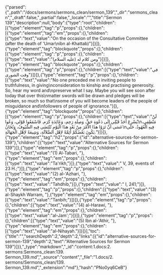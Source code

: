 {"parsed":{"_path":"/docs/sermons/sermons_clean/sermon_139","_dir":"sermons_clean","_draft":false,"_partial":false,"_locale":"","title":"Sermon 139","description":null,"body":{"type":"root","children":[{"type":"element","tag":"p","props":{},"children":[{"type":"element","tag":"em","props":{},"children":[{"type":"text","value":"On the occasion of the Consultative Committee (after the death of 'Umar\nibn al-Khattab)"}]}]},{"type":"element","tag":"blockquote","props":{},"children":[{"type":"element","tag":"p","props":{},"children":[{"type":"text","value":"ومن كلام له (عليه السلام)"}]}]},{"type":"element","tag":"blockquote","props":{},"children":[{"type":"element","tag":"p","props":{},"children":[{"type":"text","value":"في وقت الشورى"}]}]},{"type":"element","tag":"p","props":{},"children":[{"type":"text","value":"No one preceded me in inviting people to truthfulness, in giving\nconsideration to kinship and practising generosity. So, hear my word and\npreserve what I say. Maybe you will see soon after today that over this\nmatter swords will be drawn and pledges will be broken, so much so that\nsome of you will become leaders of the people of misguidance and\nfollowers of people of ignorance."}]},{"type":"element","tag":"blockquote","props":{},"children":[{"type":"element","tag":"p","props":{},"children":[{"type":"text","value":"لَنْ يُسْرِعَ أَحَدٌ قَبْلِي إِلَى دَعْوَةِ حَقٍّ، وَصِلَةِ رَحِم، وَعَائِدَةِ كَرَم. فَاسْمَعُوا قَوْلي، وَعُوا\nمَنْطِقِي، عَسَى أَنْ تَرَوْا هذَا الاْمْرَ مِنْ بَعْدِ هذَا الْيَوْمِ تُنْتَضَى فِيهِ السُّيُوفُ، وَتُخَانُ\nفِيهِ الْعُهُودُ، حَتَّى يَكُونَ بَعْضُكُمْ أَئِمَّةً لاِهْلِ الضَّلاَلَةِ، وَشِيعَةً لاِهْلِ الْجَهَالَةِ."}]}]},{"type":"element","tag":"h2","props":{"id":"alternative-sources-for-sermon-139"},"children":[{"type":"text","value":"Alternative Sources for Sermon 139"}]},{"type":"element","tag":"p","props":{},"children":[{"type":"text","value":"(1) Al-Tabari, "},{"type":"element","tag":"em","props":{},"children":[{"type":"text","value":"Ta'rikh,"}]},{"type":"text","value":" V, 39, events of 23 H.;"}]},{"type":"element","tag":"p","props":{},"children":[{"type":"text","value":"(2) al-'Azhari, "},{"type":"element","tag":"em","props":{},"children":[{"type":"text","value":"Tahdhib,"}]},{"type":"text","value":" I, 241;"}]},{"type":"element","tag":"p","props":{},"children":[{"type":"text","value":"(3) al-Shaykh Warram, "},{"type":"element","tag":"em","props":{},"children":[{"type":"text","value":"Tanbih;"}]}]},{"type":"element","tag":"p","props":{},"children":[{"type":"text","value":"(4) al-Harawi, "},{"type":"element","tag":"em","props":{},"children":[{"type":"text","value":"al-Jam';"}]}]},{"type":"element","tag":"p","props":{},"children":[{"type":"text","value":"(5) Ibn al-'Athir, "},{"type":"element","tag":"em","props":{},"children":[{"type":"text","value":"al-Nihayah."}]}]}],"toc":{"title":"","searchDepth":2,"depth":2,"links":[{"id":"alternative-sources-for-sermon-139","depth":2,"text":"Alternative Sources for Sermon 139"}]}},"_type":"markdown","_id":"content:1.docs:2. sermons:Sermons_clean:139. Sermon_139.md","_source":"content","_file":"1.docs/2. sermons/Sermons_clean/139. Sermon_139.md","_extension":"md"},"hash":"PNo0yq6CeB"}
